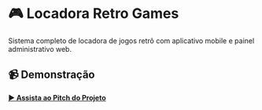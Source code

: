 # 🎮 Locadora Retro Games

Sistema completo de locadora de jogos retrô com aplicativo mobile e painel administrativo web.

## 📹 Demonstração

**[▶️ Assista ao Pitch do Projeto](./pitch.mp4)**